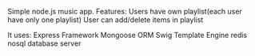 Simple node.js music app.
Features:
	Users have own playlist(each user have only one playlist)
	User can add/delete items in playlist

It uses:
	Express Framework
	Mongoose ORM
	Swig Template Engine
	redis nosql database server
